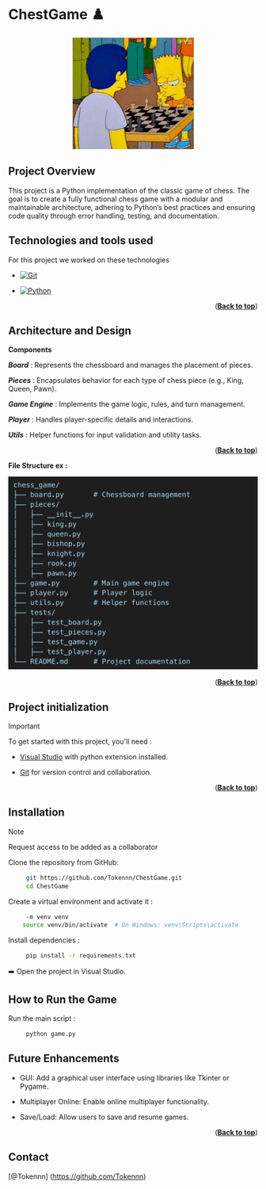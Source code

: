 # ChestGame ♟️

<a name="readme-top"></a>

<p align="center">
  <img src="/Media/giphy.gif" alt="Chess battle">
</p>


## Project Overview

This project is a Python implementation of the classic game of chess. The goal is to create a fully functional chess game with a modular and maintainable architecture, adhering to Python’s best practices and ensuring code quality through error handling, testing, and documentation.

## Technologies and tools used

For this project we worked on these technologies
 

* [![Git][Git]][Git-url]

* [![Python][Python]][Python-url]

  <p align="right">(<a href="#readme-top"><strong>Back to top</strong></a>)</p>

## Architecture and Design

**Components**

***Board*** :  Represents the chessboard and manages the placement of pieces.

***Pieces*** : Encapsulates behavior for each type of chess piece (e.g., King, Queen, Pawn).

***Game Engine*** : Implements the game logic, rules, and turn management.

***Player*** : Handles player-specific details and interactions.

***Utils*** : Helper functions for input validation and utility tasks.

<p align="right">(<a href="#readme-top"><strong>Back to top</strong></a>)</p>

**File Structure ex :**

<p align="center">
  <img src="/Media/fless.png" alt="Battle Simulation">
</p>

<p align="right">(<a href="#readme-top"><strong>Back to top</strong></a>)</p>

## Project initialization


> [!IMPORTANT]
> To get started with this project, you'll need :

- [Visual Studio](https://visualstudio.microsoft.com/fr/) with python extension installed.

- [Git](https://git-scm.com/downloads) for version control and collaboration.

  <p align="right">(<a href="#readme-top"><strong>Back to top</strong></a>)</p>

## Installation

> [!NOTE]
> Request access to be added as a collaborator

Clone the repository from GitHub:

```bash
     git https://github.com/Tokennn/ChestGame.git
     cd ChestGame
````

Create a virtual environment and activate it :

```bash
     -m venv venv
    source venv/bin/activate  # On Windows: venv\Scripts\activate
````

Install dependencies :

```bash
     pip install -r requirements.txt
````

➡️ Open the project in Visual Studio.


## How to Run the Game

Run the main script :

```bash
     python game.py
````

## Future Enhancements

- GUI: Add a graphical user interface using libraries like Tkinter or Pygame.

- Multiplayer Online: Enable online multiplayer functionality.

- Save/Load: Allow users to save and resume games.

<p align="right">(<a href="#readme-top"><strong>Back to top</strong></a>)</p>

## Contact 

[@Tokennn] (https://github.com/Tokennn)

<!-- (Markdown img link) : -->
 

[Git]: https://img.shields.io/badge/Git-grey?style=for-the-badge&logo=git
[Git-url]: https://git-scm.com

[Python]: https://img.shields.io/badge/Python-blue?style=for-the-badge&logo=python
[Python-url]: https://www.python.org

 
 
[product-screenshot]: images/screenshot.png
